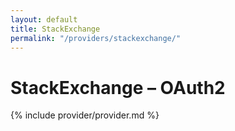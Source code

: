 ```yaml
---
layout: default
title: StackExchange
permalink: "/providers/stackexchange/"
---
```

# StackExchange – OAuth2

{% include provider/provider.md %}
